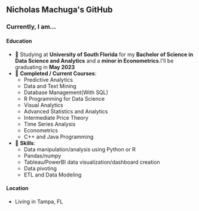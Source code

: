 ## Nicholas Machuga's GitHub

### Currently, I am...
#### Education
- 📖 Studying at **University of South Florida** for my **Bachelor of Science in Data Science and Analytics** and a **minor in Econometrics**.I'll be graduating in **May 2023**
- 🌱 **Completed / Current Courses**: 
  - Predictive Analytics
  - Data and Text Mining
  - Database Management(With SQL)
  - R Programming for Data Science
  - Visual Analytics
  - Advanced Statistics and Analytics
  - Intermediate Price Theory
  - Time Series Analysis
  - Econometrics
  - C++ and Java Programming
- 🌱 **Skills**: 
  - Data manipulation/analysis using Python or R
  - Pandas/numpy
  - Tableau/PowerBI data visualization/dashboard creation
  - Data pivoting
  - ETL and Data Modeling
#### Location
-  Living in Tampa, FL 
